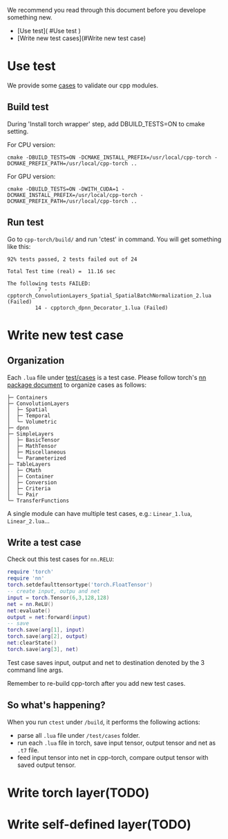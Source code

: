 We recommend you read through this document before you develope something new.
- [Use test]( #Use test )
- [Write new test cases](#Write new test case)

# Use test
We provide some [cases](/test/cases) to validate our cpp modules.

## Build test
During 'Install torch wrapper' step, add DBUILD_TESTS=ON to cmake setting.

For CPU version:
```
cmake -DBUILD_TESTS=ON -DCMAKE_INSTALL_PREFIX=/usr/local/cpp-torch -DCMAKE_PREFIX_PATH=/usr/local/cpp-torch ..
```

For GPU version:
```
cmake -DBUILD_TESTS=ON -DWITH_CUDA=1 -DCMAKE_INSTALL_PREFIX=/usr/local/cpp-torch -DCMAKE_PREFIX_PATH=/usr/local/cpp-torch ..
```

## Run test
Go to `cpp-torch/build/` and run 'ctest' in command.
You will get something like this:
```
92% tests passed, 2 tests failed out of 24

Total Test time (real) =  11.16 sec

The following tests FAILED:
          7 - cpptorch_ConvolutionLayers_Spatial_SpatialBatchNormalization_2.lua (Failed)
         14 - cpptorch_dpnn_Decorator_1.lua (Failed)
```

# Write new test case
## Organization
Each `.lua` file under [test/cases](/test/cases) is a test case.
Please follow torch's [nn package document](https://github.com/torch/nn/blob/master/README.md) to organize cases as follows:

```
├─ Containers
├─ ConvolutionLayers
│  ├─ Spatial
│  ├─ Temporal
│  └─ Volumetric
├─ dpnn
├─ SimpleLayers
│  ├─ BasicTensor
│  ├─ MathTensor
│  ├─ Miscellaneous
│  └─ Parameterized
├─ TableLayers
│  ├─ CMath
│  ├─ Container
│  ├─ Conversion
│  ├─ Criteria
│  └─ Pair
└─ TransferFunctions
```
A single module can have multiple test cases, e.g.: `Linear_1.lua`, `Linear_2.lua`...

## Write a test case
Check out this test cases for `nn.RELU`:
```lua
require 'torch'
require 'nn'
torch.setdefaulttensortype('torch.FloatTensor')
-- create input, outpu and net
input = torch.Tensor(6,3,128,128)
net = nn.ReLU()
net:evaluate()
output = net:forward(input)
-- save
torch.save(arg[1], input)
torch.save(arg[2], output)
net:clearState()
torch.save(arg[3], net)
```
Test case saves input, output and net to destination denoted by the 3 command line args.

Remember to re-build cpp-torch after you add new test cases.

## So what's happening?
When you run `ctest` under `/build`, it performs the following actions:
- parse all `.lua` file under `/test/cases` folder.
- run each `.lua` file in torch, save input tensor, output tensor and net as `.t7` file.
- feed input tensor into net in cpp-torch, compare output tensor with saved output tensor.

# Write torch layer(TODO)

# Write self-defined layer(TODO)
